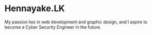 # Hennayake.LK
My passion lies in web development and graphic design, and I aspire to become a Cyber Security Engineer in the future.
